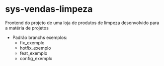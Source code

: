 # sys-vendas-limpeza
Frontend do projeto de uma loja de produtos de limpeza desenvolvido para a matéria de projetos 

- Padrão branchs exemplos:
  - fix_exemplo
  - hotfix_exemplo
  - feat_exemplo
  - config_exemplo
